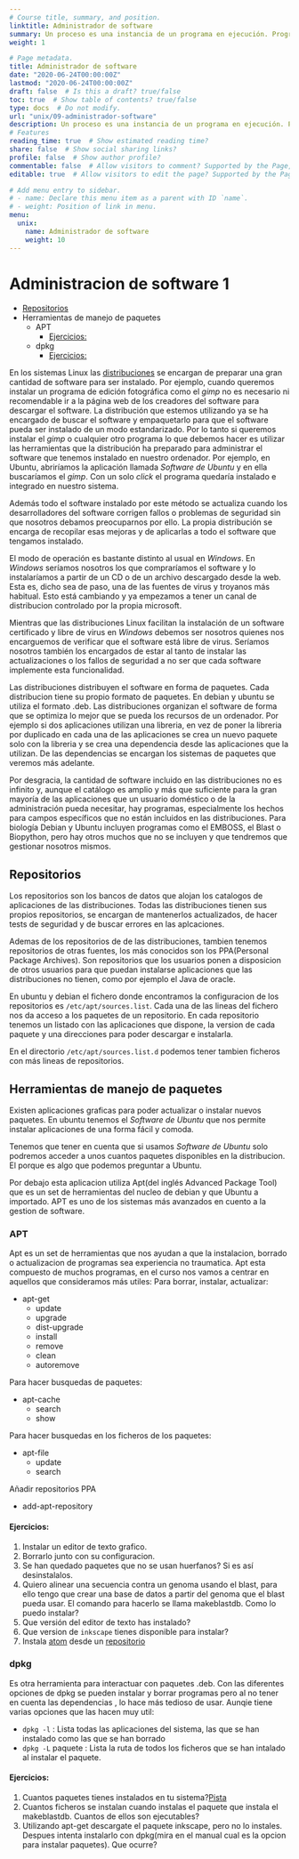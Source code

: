 ```yaml
---
# Course title, summary, and position.
linktitle: Administrador de software
summary: Un proceso es una instancia de un programa en ejecución. Programas y procesos son entidades distintas.
weight: 1

# Page metadata.
title: Administrador de software
date: "2020-06-24T00:00:00Z"
lastmod: "2020-06-24T00:00:00Z"
draft: false  # Is this a draft? true/false
toc: true  # Show table of contents? true/false
type: docs  # Do not modify.
url: "unix/09-administrador-software"
description: Un proceso es una instancia de un programa en ejecución. Programas y procesos son entidades distintas.
# Features
reading_time: true  # Show estimated reading time?
share: false  # Show social sharing links?
profile: false  # Show author profile?
commentable: false  # Allow visitors to comment? Supported by the Page, Post, and Docs content types.
editable: true  # Allow visitors to edit the page? Supported by the Page, Post, and Docs content types.

# Add menu entry to sidebar.
# - name: Declare this menu item as a parent with ID `name`.
# - weight: Position of link in menu.
menu:
  unix:
    name: Administrador de software
    weight: 10
---
```



# Administracion de software 1

- [Repositorios](https://bioinf.comav.upv.es/courses/unix/administracion_software1.html#repositorios)
- Herramientas de manejo de paquetes
  - APT
    - [Ejercicios:](https://bioinf.comav.upv.es/courses/unix/administracion_software1.html#ejercicios)
  - dpkg
    - [Ejercicios:](https://bioinf.comav.upv.es/courses/unix/administracion_software1.html#ejercicios-1)

En los sistemas Linux las [distribuciones](http://es.wikipedia.org/wiki/Distribución_Linux) se encargan de preparar una gran cantidad de software para ser instalado. Por ejemplo, cuando queremos instalar un programa de edición fotográfica como el *gimp* no es necesario ni recomendable ir a la página web de los creadores del software para descargar el software. La distribución que estemos utilizando ya se ha encargado de buscar el  software y empaquetarlo para que el software pueda ser instalado de un  modo estandarizado. Por lo tanto si queremos instalar el *gimp* o cualquier otro  programa lo que debemos hacer es utilizar las herramientas que la  distribución ha preparado para administrar el software que tenemos  instalado en nuestro ordenador. Por ejemplo, en Ubuntu, abriríamos la aplicación llamada *Software de Ubuntu* y en ella buscaríamos el *gimp*. Con un solo *click* el programa quedaría instalado e integrado en nuestro sistema.

Además todo el software instalado por este método se actualiza cuando los desarrolladores del software corrigen fallos o problemas de  seguridad sin que nosotros debamos preocuparnos por ello. La propia distribución se encarga de recopilar esas mejoras y de  aplicarlas a todo el software que tengamos instalado.

El modo de operación es bastante distinto al usual en *Windows*. En *Windows* seríamos nosotros los que compraríamos el software y lo instalaríamos a partir de un CD o de un archivo descargado desde la  web. Esta es, dicho sea de paso, una de las fuentes de virus y troyanos  más habitual. Esto está cambiando y ya empezamos a tener un canal de  distribucion controlado por la propia microsoft.

Mientras que las distribuciones Linux facilitan la instalación de un software certificado y libre de virus en *Windows* debemos ser nosotros quienes nos encarguemos de verificar que el  software está libre de virus. Seríamos nosotros también los encargados de estar al tanto de instalar  las actualizaciones o los fallos de seguridad a no ser que cada software implemente esta funcionalidad.

Las distribuciones distribuyen el software en forma de paquetes. Cada distribucion tiene su propio formato de paquetes. En debian y ubuntu se utiliza el formato .deb.  Las distribuciones organizan el software de  forma que se optimiza lo mejor que se pueda los recursos de un  ordenador. Por ejemplo si dos aplicaciones utilizan una libreria, en vez de poner la libreria por duplicado en cada una de las aplicaciones se  crea un nuevo paquete solo con la libreria y se crea una dependencia  desde las aplicaciones que la utilizan.  De las dependencias se encargan los sistemas de paquetes que veremos más adelante.

Por desgracia, la cantidad de software incluido en las distribuciones no es infinito y, aunque el catálogo es amplio y más que suficiente  para la gran mayoría de las aplicaciones que un usuario doméstico o de  la administración pueda necesitar, hay programas, especialmente los  hechos para campos específicos que no están incluidos en las  distribuciones. Para biología Debian y Ubuntu incluyen programas como el EMBOSS, el  Blast o Biopython, pero hay otros muchos que no se incluyen y que  tendremos que gestionar nosotros mismos.

## Repositorios

Los repositorios son los bancos de datos que alojan los catalogos de  aplicaciones de las distribuciones. Todas las distribuciones tienen sus  propios repositorios, se encargan de mantenerlos actualizados, de hacer  tests de seguridad y de buscar errores en las aplcaciones.

Ademas de los repositorios de de las distribuciones, tambien tenemos  repositorios de otras fuentes, los más conocidos son los PPA(Personal  Package Archives). Son repositorios que los usuarios ponen a disposicion de otros usuarios para que puedan instalarse aplicaciones que las  distribuciones no tienen, como por ejemplo el Java de oracle.

En ubuntu y debian el fichero donde encontramos la configuracion de los repositorios es `/etc/apt/sources.list`.  Cada una de las lineas del fichero nos da acceso a los paquetes de un  repositorio. En cada repositorio tenemos un listado con las aplicaciones que dispone, la version de cada paquete y una direcciones para poder  descargar e instalarla.

En el directorio `/etc/apt/sources.list.d` podemos tener tambien ficheros con más lineas de repositorios.

## Herramientas de manejo de paquetes

Existen aplicaciones graficas para poder actualizar o instalar nuevos paquetes. En ubuntu tenemos el *Software de Ubuntu* que nos permite instalar aplicaciones de una forma fácil y comoda.

Tenemos que tener en cuenta que si usamos *Software de Ubuntu* solo podremos acceder a unos cuantos paquetes disponibles en la distribucion. El porque es algo que podemos preguntar a Ubuntu.

Por debajo esta aplicacion utiliza Apt(del inglés Advanced Package  Tool) que es un set de herramientas del nucleo de debian y que Ubuntu a  importado. APT es uno de los sistemas más avanzados en cuento a la  gestion de software.

### APT

Apt es un set de herramientas que nos ayudan a que la instalacion,  borrado o actualizacion de programas sea experiencia no traumatica. Apt  esta compuesto de muchos programas, en el curso nos vamos a centrar en  aquellos que consideramos más utiles: Para borrar, instalar, actualizar:

- apt-get    
  - update
  - upgrade
  - dist-upgrade
  - install
  - remove
  - clean
  - autoremove

Para hacer busquedas de paquetes:

- apt-cache    
  - search
  - show

Para hacer busquedas en los ficheros de los paquetes:

- apt-file    
  - update
  - search

Añadir repositorios PPA

- add-apt-repository

#### Ejercicios:

1. Instalar un editor de texto grafico.
2. Borrarlo junto con su configuracion.
3. Se han quedado paquetes que no se usan huerfanos? Si es así desinstalalos.
4. Quiero alinear una secuencia contra un genoma usando el blast,  para ello tengo que crear una base de datos a partir del genoma que el  blast pueda usar. El comando para hacerlo se llama makeblastdb. Como lo  puedo instalar?
5. Que versión del editor de texto has instalado?
6. Que version de `inkscape` tienes disponible  para instalar?
7. Instala [atom](https://atom.io/) desde un [repositorio](https://launchpad.net/~webupd8team/+archive/ubuntu/atom)

### dpkg

Es otra herramienta para interactuar con paquetes .deb. Con las  diferentes opciones de dpkg se pueden instalar y borrar programas pero  al no tener en cuenta las dependencias , lo hace más tedioso de usar. Aunqie tiene varias opciones que las hacen muy util:

- `dpkg -l` : Lista todas las aplicaciones del sistema, las que se han instalado como las que se han borrado
- `dpkg -L`  paquete : Lista la ruta de todos los ficheros que se han intalado al instalar el paquete.

#### Ejercicios:

1. Cuantos paquetes tienes instalados en tu sistema?[Pista](https://linuxprograms.wordpress.com/2010/05/11/status-dpkg-list/)
2. Cuantos ficheros se instalan cuando instalas el paquete que instala el makeblastdb. Cuantos de ellos son ejecutables?
3. Utilizando apt-get descargate el paquete inkscape, pero no lo  instales. Despues intenta instalarlo con dpkg(mira en el manual cual es  la opcion para instalar paquetes). Que ocurre?
